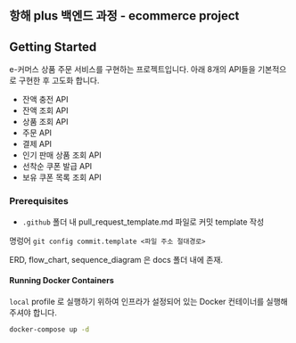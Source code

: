 ## 항해 plus 백엔드 과정 - ecommerce project

## Getting Started

e-커머스 상품 주문 서비스를 구현하는 프로젝트입니다. 아래 8개의 API들을 기본적으로 구현한 후 고도화 합니다.
- 잔액 충전 API
- 잔액 조회 API
- 상품 조회 API
- 주문 API 
- 결제 API
- 인기 판매 상품 조회 API
- 선착순 쿠폰 발급 API
- 보유 쿠폰 목록 조회 API


### Prerequisites

- `.github` 폴더 내 pull_request_template.md 파일로 커밋 template 작성
  
명렁어
`git config commit.template <파일 주소 절대경로>`

ERD, flow_chart, sequence_diagram 은 docs 폴더 내에 존재.


#### Running Docker Containers

`local` profile 로 실행하기 위하여 인프라가 설정되어 있는 Docker 컨테이너를 실행해주셔야 합니다.

```bash
docker-compose up -d
```